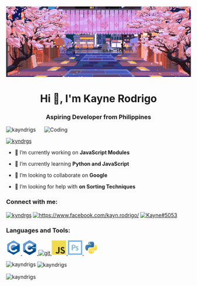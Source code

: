 [![MasterHead](https://raw.githubusercontent.com/kayndrigs/gifs/main/ezgif.com-gif-maker.gif)](https://rishavchanda.io)
<h1 align="center">Hi 👋, I'm Kayne Rodrigo</h1>
<h3 align="center">Aspiring Developer from Philippines</h3>
<img align="right" alt="Coding" width="400" src="https://c.tenor.com/qJ5evVs-_uUAAAAC/coding.gif">

<p align="left"> <img src="https://komarev.com/ghpvc/?username=kayndrigs&label=Profile%20views&color=0e75b6&style=flat" alt="kayndrigs" /> </p>

<p align="left"> <a href="https://twitter.com/kyndrgs" target="blank"><img src="https://img.shields.io/twitter/follow/kyndrgs?logo=twitter&style=for-the-badge" alt="kyndrgs" /></a> </p>

- 🔭 I’m currently working on **JavaScript Modules**

- 🌱 I’m currently learning **Python and JavaScript**

- 👯 I’m looking to collaborate on **Google**

- 🤝 I’m looking for help with **on Sorting Techniques**

<h3 align="left">Connect with me:</h3>
<p align="left">
<a href="https://twitter.com/kyndrgs" target="blank"><img align="center" src="https://raw.githubusercontent.com/rahuldkjain/github-profile-readme-generator/master/src/images/icons/Social/twitter.svg" alt="kyndrgs" height="30" width="40" /></a>
<a href="https://fb.com/https://www.facebook.com/kayn.rodrigo/" target="blank"><img align="center" src="https://raw.githubusercontent.com/rahuldkjain/github-profile-readme-generator/master/src/images/icons/Social/facebook.svg" alt="https://www.facebook.com/kayn.rodrigo/" height="30" width="40" /></a>
<a href="https://discord.gg/Kayne#5053" target="blank"><img align="center" src="https://raw.githubusercontent.com/rahuldkjain/github-profile-readme-generator/master/src/images/icons/Social/discord.svg" alt="Kayne#5053" height="30" width="40" /></a>
</p>

<h3 align="left">Languages and Tools:</h3>
<p align="left"> <a href="https://www.cprogramming.com/" target="_blank" rel="noreferrer"> <img src="https://raw.githubusercontent.com/devicons/devicon/master/icons/c/c-original.svg" alt="c" width="40" height="40"/> </a> <a href="https://www.w3schools.com/cpp/" target="_blank" rel="noreferrer"> <img src="https://raw.githubusercontent.com/devicons/devicon/master/icons/cplusplus/cplusplus-original.svg" alt="cplusplus" width="40" height="40"/> </a> <a href="https://git-scm.com/" target="_blank" rel="noreferrer"> <img src="https://www.vectorlogo.zone/logos/git-scm/git-scm-icon.svg" alt="git" width="40" height="40"/> </a> <a href="https://developer.mozilla.org/en-US/docs/Web/JavaScript" target="_blank" rel="noreferrer"> <img src="https://raw.githubusercontent.com/devicons/devicon/master/icons/javascript/javascript-original.svg" alt="javascript" width="40" height="40"/> </a> <a href="https://www.photoshop.com/en" target="_blank" rel="noreferrer"> <img src="https://raw.githubusercontent.com/devicons/devicon/master/icons/photoshop/photoshop-line.svg" alt="photoshop" width="40" height="40"/> </a> <a href="https://www.python.org" target="_blank" rel="noreferrer"> <img src="https://raw.githubusercontent.com/devicons/devicon/master/icons/python/python-original.svg" alt="python" width="40" height="40"/> </a> </p>

<p><img align="left" src="https://github-readme-stats.vercel.app/api/top-langs?username=kayndrigs&show_icons=true&locale=en&layout=compact" alt="kayndrigs" /></p>

<p>&nbsp;<img align="center" src="https://github-readme-stats.vercel.app/api?username=kayndrigs&show_icons=true&locale=en" alt="kayndrigs" /></p>

<p><img align="center" src="https://github-readme-streak-stats.herokuapp.com/?user=kayndrigs&" alt="kayndrigs" /></p>
